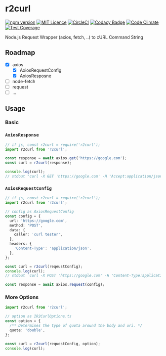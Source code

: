 # r2curl

 [![npm version](https://badge.fury.io/js/r2curl.svg)](https://badge.fury.io/js/r2curl) [![MIT Licence](https://badges.frapsoft.com/os/mit/mit.svg?v=103)](https://opensource.org/licenses/mit-license.php) [![CircleCI](https://circleci.com/gh/uyu423/r2curl.svg?style=svg)](https://circleci.com/gh/uyu423/r2curl)
 [![Codacy Badge](https://api.codacy.com/project/badge/Grade/c6b96d8b0ded4763aaf8b6a8179fb093)](https://app.codacy.com/app/uyu423/r2curl?utm_source=github.com&utm_medium=referral&utm_content=uyu423/r2curl&utm_campaign=Badge_Grade_Dashboard) [![Code Climate](https://codeclimate.com/github/uyu423/r2curl.svg)](https://codeclimate.com/github/uyu423/r2curl) [![Test Coverage](https://api.codeclimate.com/v1/badges/bb19fbd2394b545aefb2/test_coverage)](https://codeclimate.com/github/uyu423/r2curl/test_coverage)



Node.js Request Wrapper (axios, fetch, ..) to cURL Command String

## Roadmap

- [x] axios
  - [x] AxiosRequestConfig
  - [x] AxiosResposne
- [ ] node-fetch
- [ ] request
- [ ] ...

## Usage

### Basic

### `AxiosResponse`

```typescript
// if js, const r2curl = require('r2curl');
import r2curl from 'r2curl';

const response = await axios.get('https://google.com');
const curl = r2curl(response);

console.log(curl);
// stdout "curl -X GET 'https://google.com' -H 'Accept:application/json, text/plain, */*' -H 'User-Agent:axios/0.18.0'"
```

### `AxiosRequestConfig`

```typescript
// if js, const r2curl = require('r2curl');
import r2curl from 'r2curl';

// config as AxiosRequestConfig
const config = {
  url: 'https://google.com',
  method: 'POST',
  data: {
    caller: 'curl tester',
  },
  headers: {
    'Content-Type': 'application/json',
  },
};

const curl = r2curl(reqeustConfig);
console.log(curl);
// stdout `curl -X POST 'https://google.com' -H 'Content-Type:application/json' --data '{"caller":"curl tester"}'`

const response = await axios.request(config);
```

### More Options

```typescript
import r2curl from 'r2curl';

// option as IR2CurlOptions.ts
const option = {
  /** Determines the type of quota around the body and uri. */
  quote: 'double',
};

const curl = r2curl(requestConfig, option);
console.log(curl); 
```

